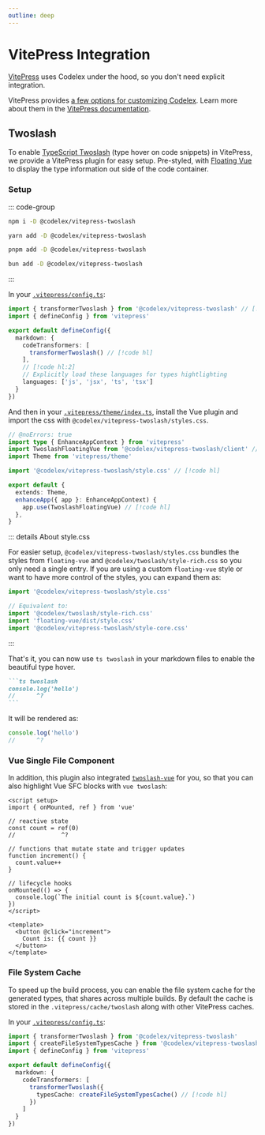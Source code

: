 ```yaml
---
outline: deep
---
```


# VitePress Integration

[VitePress](https://vitepress.dev/) uses Codelex under the hood, so you don't need explicit integration.

VitePress provides [a few options for customizing Codelex](https://github.com/vuejs/vitepress/blob/main/src/node/markdown/markdown.ts#L66-L112). Learn more about them in the [VitePress documentation](https://vitepress.dev/reference/site-config#markdown).

## Twoslash

To enable [TypeScript Twoslash](/packages/twoslash) (type hover on code snippets) in VitePress, we provide a VitePress plugin for easy setup. Pre-styled, with [Floating Vue](https://floating-vue.starpad.dev/) to display the type information out side of the code container.

<Badges name="@codelex/vitepress-twoslash" />

### Setup

::: code-group

```sh [npm]
npm i -D @codelex/vitepress-twoslash
```

```sh [yarn]
yarn add -D @codelex/vitepress-twoslash
```

```sh [pnpm]
pnpm add -D @codelex/vitepress-twoslash
```

```sh [bun]
bun add -D @codelex/vitepress-twoslash
```

:::

In your [`.vitepress/config.ts`](https://vitepress.dev/reference/site-config):

```ts [.vitepress/config.ts]
import { transformerTwoslash } from '@codelex/vitepress-twoslash' // [!code hl]
import { defineConfig } from 'vitepress'

export default defineConfig({
  markdown: {
    codeTransformers: [
      transformerTwoslash() // [!code hl]
    ],
    // [!code hl:2]
    // Explicitly load these languages for types hightlighting
    languages: ['js', 'jsx', 'ts', 'tsx']
  }
})
```

And then in your [`.vitepress/theme/index.ts`](https://vitepress.dev/guide/custom-theme), install the Vue plugin and import the css with `@codelex/vitepress-twoslash/styles.css`.

```ts twoslash [.vitepress/theme/index.ts]
// @noErrors: true
import type { EnhanceAppContext } from 'vitepress'
import TwoslashFloatingVue from '@codelex/vitepress-twoslash/client' // [!code hl]
import Theme from 'vitepress/theme'

import '@codelex/vitepress-twoslash/style.css' // [!code hl]

export default {
  extends: Theme,
  enhanceApp({ app }: EnhanceAppContext) {
    app.use(TwoslashFloatingVue) // [!code hl]
  },
}
```

::: details About style.css

For easier setup, `@codelex/vitepress-twoslash/styles.css` bundles the styles from `floating-vue` and `@codelex/twoslash/style-rich.css` so you only need a single entry. If you are using a custom `floating-vue` style or want to have more control of the styles, you can expand them as:

```ts
import '@codelex/vitepress-twoslash/style.css'

// Equivalent to:
import '@codelex/twoslash/style-rich.css'
import 'floating-vue/dist/style.css'
import '@codelex/vitepress-twoslash/style-core.css'
```

:::

That's it, you can now use `ts twoslash` in your markdown files to enable the beautiful type hover.

````md
```ts twoslash
console.log('hello')
//      ^?
```
````

It will be rendered as:

```ts twoslash
console.log('hello')
//      ^?
```

<div class="h-100" /> <!-- leaving some space for the query above -->

### Vue Single File Component

In addition, this plugin also integrated [`twoslash-vue`](https://twoslash.netlify.app/packages/vue) for you, so that you can also highlight Vue SFC blocks with `vue twoslash`:

```vue twoslash
<script setup>
import { onMounted, ref } from 'vue'

// reactive state
const count = ref(0)
//             ^?

// functions that mutate state and trigger updates
function increment() {
  count.value++
}

// lifecycle hooks
onMounted(() => {
  console.log(`The initial count is ${count.value}.`)
})
</script>

<template>
  <button @click="increment">
    Count is: {{ count }}
  </button>
</template>
```

### File System Cache

To speed up the build process, you can enable the file system cache for the generated types, that shares across multiple builds. By default the cache is stored in the `.vitepress/cache/twoslash` along with other VitePress caches.

In your [`.vitepress/config.ts`](https://vitepress.dev/reference/site-config):

```ts [.vitepress/config.ts]
import { transformerTwoslash } from '@codelex/vitepress-twoslash'
import { createFileSystemTypesCache } from '@codelex/vitepress-twoslash/cache-fs' // [!code hl]
import { defineConfig } from 'vitepress'

export default defineConfig({
  markdown: {
    codeTransformers: [
      transformerTwoslash({
        typesCache: createFileSystemTypesCache() // [!code hl]
      })
    ]
  }
})
```
